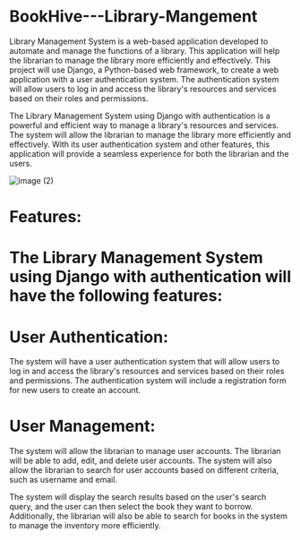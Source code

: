 # BookHive---Library-Mangement

Library Management System is a web-based application developed to automate and manage the functions of a library. This application will help the librarian to manage the library more efficiently and effectively. This project will use Django, a Python-based web framework, to create a web application with a user authentication system. The authentication system will allow users to log in and access the library's resources and services based on their roles and permissions.

The Library Management System using Django with authentication is a powerful and efficient way to manage a library's resources and services. The system will allow the librarian to manage the library more efficiently and effectively. With its user authentication system and other features, this application will provide a seamless experience for both the librarian and the users.


![image (2)](https://user-images.githubusercontent.com/123350438/232518446-3549ca1a-47bb-4299-8e01-d64bbf32cba2.png)


# Features:
# The Library Management System using Django with authentication will have the following features:

# User Authentication:
The system will have a user authentication system that will allow users to log in and access the library's resources and services based on their roles and permissions. The authentication system will include a registration form for new users to create an account.

# User Management:
The system will allow the librarian to manage user accounts. The librarian will be able to add, edit, and delete user accounts. The system will also allow the librarian to search for user accounts based on different criteria, such as username and email.

The system will display the search results based on the user's search query, and the user can then select the book they want to borrow. Additionally, the librarian will also be able to search for books in the system to manage the inventory more efficiently.
